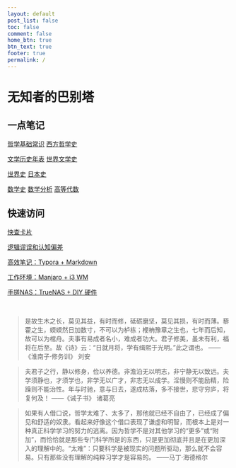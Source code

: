 ```yaml
---
layout: default
post_list: false
toc: false
comment: false
home_btn: true
btn_text: true
footer: true
permalink: /
---
```


# 无知者的巴别塔

## 一点笔记

[哲学基础常识](/phil/b.introduction)
[西方哲学史](/phil/c.history)

[文学历史年表](/lit/a.timelines)
[世界文学史](lit/b.history)

[世界史](/hist/a.timelines)
[日本史](/hist/f.japan.timelines)

[数学史](/math/b.history)
[数学分析](/math/ca.analysis)
[高等代数](/math/da.algebra)


## 快速访问

[快查卡片](/ZHEAT)

[逻辑谬误和认知偏差](/wrtg/逻辑谬误和认知偏差)

[高效笔记：Typora + Markdown](/wrtg/Typora+Markdown)

[工作环境：Manjaro + i3 WM](/wrtg/Manjaro+i3wm)

[手搓NAS：TrueNAS + DIY 硬件](/wrtg/TrueNAS+DIY)

<br>


> 是故生木之长，莫见其益，有时而修，砥砺磨坚，莫见其损，有时而薄。藜藿之生，蝡蝡然日加数寸，不可以为栌栋；楩柟豫章之生也，七年而后知，故可以为棺舟。夫事有易成者名小，难成者功大。君子修美，虽未有利，福将在后至。故《诗》云：“日就月将，学有缉熙于光明。”此之谓也。 ——《淮南子·修务训》 刘安

> 夫君子之行，静以修身，俭以养德。非澹泊无以明志，非宁静无以致远。夫学须静也，才须学也，非学无以广才，非志无以成学。淫慢则不能励精，险躁则不能治性。年与时驰，意与日去，遂成枯落，多不接世，悲守穷庐，将复何及！ ——《诫子书》 诸葛亮

> 如果有人借口说，哲学太难了、太多了，那他就已经不自由了，已经成了偏见和舒适的奴隶。看起来好像这个借口表现了谦虚和明智，而根本上是对一种真正科学学习的努力的逃离。因为哲学不是对其他学习的“更多”或“附加”，而恰恰就是那些专门科学所是的东西，只是更加彻底并且是在更加深入的理解中的。“太难”：只要科学是被现实的问题所驱动，那么就不会容易。只有那些没有理解的纯粹习学才是容易的。 ——马丁·海德格尔